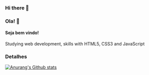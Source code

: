 ### Hi there 👋
### Ola! 👋

#### Seja bem vindo! 
Studying web development, skills with HTML5, CSS3 and JavaScript

### Detalhes 

[![Anurang's Github stats](https://github-readme-status-vercel.app/api?username=DevEduardomachadoshow_icons=true&theme=dark)](https://github.com/anuraghazra/github-readme-status)

<!--
**DevEduardomachado/DevEduardomachado** is a ✨ _special_ ✨ repository because its `README.md` (this file) appears on your GitHub profile.

Here are some ideas to get you started:

- 🔭 I’m currently working on ...
- 🌱 I’m currently learning ...
- 👯 I’m looking to collaborate on ...
- 🤔 I’m looking for help with ...
- 💬 Ask me about ...
- 📫 How to reach me: ...
- 😄 Pronouns: ...
- ⚡ Fun fact: ...
-->
